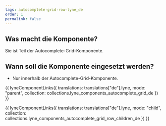 ```yaml
---
tags: autocomplete-grid-row-lyne_de
order: 1
permalink: false
---
```


## Was macht die Komponente?
Sie ist Teil der Autocomplete-Grid-Komponente.

## Wann soll die Komponente eingesetzt werden?
* Nur innerhalb der Autocomplete-Grid-Komponente.

{{ lyneComponentLinks({
  translations: translations["de"].lyne,
  mode: "parent",
  collection: collections.lyne_components_autocomplete_grid_de
}) }}

{{ lyneComponentLinks({
  translations: translations["de"].lyne,
  mode: "child",
  collection: collections.lyne_components_autocomplete_grid_row_children_de
}) }}